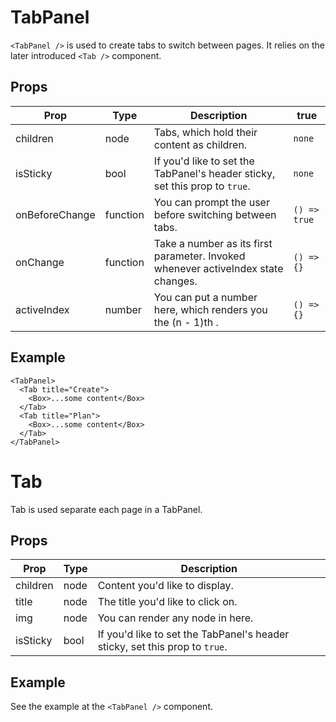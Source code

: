 # TabPanel

`<TabPanel />` is used to create tabs to switch between pages. It relies on the later introduced `<Tab />` component.

## Props

| Prop | Type | Description | true |
| ---- | ---- | ----------- | ---- |
| children | node | Tabs, which hold their content as children. | `none` |
| isSticky | bool | If you'd like to set the TabPanel's header sticky, set this prop to `true`. | `none` |
| onBeforeChange | function | You can prompt the user before switching between tabs. | `() => true` |
| onChange | function | Take a number as its first parameter. Invoked whenever activeIndex state changes. | `() => {}` |
| activeIndex | number | You can put a number here, which renders you the (n - 1)th <Tab />. | `() => {}` |

## Example

```
<TabPanel>
  <Tab title="Create">
    <Box>...some content</Box>
  </Tab>
  <Tab title="Plan">
    <Box>...some content</Box>
  </Tab>
</TabPanel>
```

# Tab

Tab is used separate each page in a TabPanel.

## Props

| Prop | Type | Description |
| ---- | ---- | ----------- |
| children | node | Content you'd like to display. |
| title | node | The title you'd like to click on. |
| img | node | You can render any node in here. |
| isSticky | bool | If you'd like to set the TabPanel's header sticky, set this prop to `true`. |

## Example

See the example at the `<TabPanel />` component.
